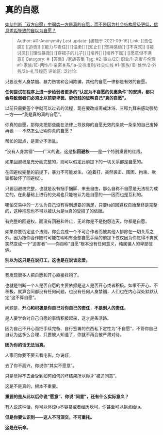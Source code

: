 # 真的自愿
[如何判断「双方自愿」中弱势一方是真的自愿，而不是因为社会结构层级更低，信息差距导致的自以为自愿？](https://www.zhihu.com/question/473154182/answer/2008331097)

> Author: #0-Anonymity
> Last update: [编辑于 2021-09-16]
> Link: [[责任感]] [[追责]] [[能力与责任]] [[温柔]] [[知止]] [[坚持感动]] [[不喜欢]] [[被讨厌]] [[理性暴政]] [[穿裙子的儿子]] [[培养]] [[培养下属]] [[愿意但不满意]]
> Category: #【答集】/家族答集
> Tag: #2-事业/2C-职业/1-态度与伦理 #1-家族/1E-两性/1-亲密关系/1a-交往准则/社交红线 #1-家族/1B-处世/2-外务/2b-礼节规范
> 评论区:
> 泛讨论:

只要没有人身禁锢、暴力伤害和合同欺骗，其他的自愿一律都是有效的自愿。

**任何尝试在程序上进一步给弱者更多的“认定为不自愿的优惠条件“的安排，都只会导致弱者们必须比以前更卑微、更低贱的证明自己“真的自愿”。**

以前只需要签个字就可以过去的流程，现在要改成斋戒沐浴、三叩九拜来感动强势一方——“我是真的真的自愿”。

你真的自愿，那你先把那些能在法律上导致你的自愿无效的条款一条条的自己废掉再谈——不然怎么证明你真的自愿？

帮忙的起点，是至少不添乱。

“没有人身禁锢”——广义的说，这是指**回避权**——是一个特别重要的红线。

如果回避权是充分而完整的，则可以假定此前提下的一切关系都是自愿的。

在回避权完整的前提下，暴力不可能发生。（追着打、突然袭击、围困、拘束、欺骗都破坏了回避权）。

只要回避权完整，也就是没有捆手捆脚、来去自由，那么自称不自愿是无法视为成立的，在此基础上进行的交易也只能被认为是自愿的——因而也是互利的。

哪怕交易中的一方认为自己没有得到想要的满足，只要ta的回避权自始至终是完整的，这种抱怨也不可以被认为是ta真的受损了的依据。

有完整的回避权，而没有回避和终止，无论你是不是抱怨连天，你都是自愿。

如果你要否定这个法则，你会变成一个不可合作者而被其他人排除在一切关系之外。因为跟你合作随时可能在明明有全部自愿手续的前提下仅仅因为你觉得不爽就突然变成一个“迫害者”——你自称“自愿“根本没有任何意义，纯属骗人的卑鄙伎俩。

**别以为这只是在说打工，这也是在说谈恋爱。**

---

我发现很多人把自愿和开心直接挂钩了。

也就是判断一个人是否自愿的主要依据是这人是否开心或者积极。如果不开心、不积极，就算合同都没有任何问题，也没有任何人身禁锢，人们也在内心深处默默认定“这不算自愿”。

问题是，**开心和积极是你自己对你自己的责任**，**不是别人的责任**。

是人要学会对自己自愿的事情积极起来，这才是条活路。

因为自己不开心而把手续完备、自行签署的东西私下定性为“不自愿”，不管你自己自认为这多么合理，只要被人知道了，你就不再会被严肃对待。

**因为你的话无法当真。**

人家问你要不要去看电影，你说好。

去了你不高兴，你说你“其实不愿意”。

只是觉得不去会受到如何如何的坏结果所以你才“被迫同意”。

这是不是真的，根本不重要。

**重要的是从此以后你说“愿意”、你说“同意”，还有什么实际意义？**

有人说这种话，你可以体谅ta不容易或者经历坎坷，你甚至可以捐点给ta。

**但是你要认识到——这人不可深交，不可重托。**

**这是在玩命。**
